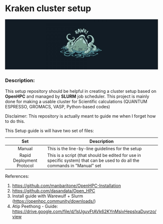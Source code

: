 # Kraken cluster setup

![alt text](https://github.com/kimrojas/cluster_setup/blob/master/kraken.JPG)

### Description:

This setup repository should be helpful in creating a cluster setup based on **OpenHPC** and managed by **SLURM** job scheduler. This project is mainly done for making a usable cluster for Scientific calculations (QUANTUM ESPRESSO, GROMACS, VASP, Python-based codes)

Disclaimer: This repository is actually meant to guide me when I forget how to do this.   

This Setup guide is will have two set of files:

| Set | Description |
|:---:|---|
| Manual | This is the line-by-line guidelines for the setup |
| Rapid Deployment Protocol | This is a script (that should be edited for use in specific system) that can be used to do all the commands in "Manual" set |




References:
1. https://github.com/manbaritone/OpenHPC-Installation
2. https://github.com/dasandata/Open_HPC
3.  Install guide with Warewulf + Slurm (https://openhpc.community/downloads/)
4. Atip Peethong - Guide: https://drive.google.com/file/d/1sUguvFtAVk62KYnMsivHepslxaDuyrzo/view
